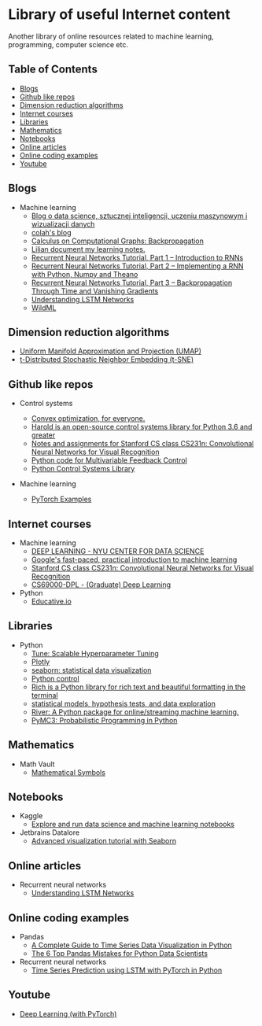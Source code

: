 # Library of useful Internet content

Another library of online resources related to machine learning, programming, computer science etc.

## Table of Contents
* [Blogs](#blogs)
* [Github like repos](#github-like-libraries)
* [Dimension reduction algorithms](#dimension-reduction-algorithms)
* [Internet courses](#internet-courses)
* [Libraries](#libraries)
* [Mathematics](#math)
* [Notebooks](#notebooks)
* [Online articles](#online-articles)
* [Online coding examples](#online-coding-examples)
* [Youtube](#youtube)

<a name="blogs"></a>
## Blogs
* Machine learning
  * [Blog o data science, sztucznej inteligencji, uczeniu maszynowym i wizualizacji danych](https://miroslawmamczur.pl/)
  * [colah's blog](http://colah.github.io/)
  * [Calculus on Computational Graphs: Backpropagation](http://colah.github.io/posts/2015-08-Backprop/)
  * [Lilian document my learning notes.](https://lilianweng.github.io/lil-log/)
  * [Recurrent Neural Networks Tutorial, Part 1 – Introduction to RNNs](http://www.wildml.com/2015/09/recurrent-neural-networks-tutorial-part-1-introduction-to-rnns/)
  * [Recurrent Neural Networks Tutorial, Part 2 – Implementing a RNN with Python, Numpy and Theano](http://www.wildml.com/2015/09/recurrent-neural-networks-tutorial-part-2-implementing-a-language-model-rnn-with-python-numpy-and-theano/)
  * [Recurrent Neural Networks Tutorial, Part 3 – Backpropagation Through Time and Vanishing Gradients](http://www.wildml.com/2015/10/recurrent-neural-networks-tutorial-part-3-backpropagation-through-time-and-vanishing-gradients/)
  * [Understanding LSTM Networks](http://colah.github.io/posts/2015-08-Understanding-LSTMs/)
  * [WildML](http://www.wildml.com/)

<a name="dimension-reduction-algorithms"></a>
## Dimension reduction algorithms
  * [Uniform Manifold Approximation and Projection (UMAP)](https://github.com/lmcinnes/umap)
  * [t-Distributed Stochastic Neighbor Embedding (t-SNE)](https://lvdmaaten.github.io/tsne/)


<a name="github-like-libraries"></a>
## Github like repos
* Control systems
  * [Convex optimization, for everyone.](https://www.cvxpy.org/index.html#)
  * [Harold is an open-source control systems library for Python 3.6 and greater](https://harold.readthedocs.io/en/latest/)
  * [Notes and assignments for Stanford CS class CS231n: Convolutional Neural Networks for Visual Recognition](https://github.com/cs231n/cs231n.github.io)
  * [Python code for Multivariable Feedback Control](https://github.com/alchemyst/Skogestad-Python)
  * [Python Control Systems Library](https://github.com/python-control/python-control)

* Machine learning
  * [PyTorch Examples](https://github.com/pytorch/examples)

<a name="internet-courses"></a>
## Internet courses
* Machine learning
  * [DEEP LEARNING - NYU CENTER FOR DATA SCIENCE](https://atcold.github.io/pytorch-Deep-Learning/)
  * [Google's fast-paced, practical introduction to machine learning](https://developers.google.com/machine-learning/crash-course)
  * [Stanford CS class CS231n: Convolutional Neural Networks for Visual Recognition](https://cs231n.github.io/)
  * [CS69000-DPL - (Graduate) Deep Learning](https://www.cs.purdue.edu/homes/ribeirob/courses/Spring2020/)
* Python
  * [Educative.io](https://www.educative.io/)

<a name="libraries"></a>
## Libraries
* Python
  * [Tune: Scalable Hyperparameter Tuning](https://docs.ray.io/en/latest/tune/index.html)
  * [Plotly](https://plotly.com/)
  * [seaborn: statistical data visualization](https://seaborn.pydata.org/index.html)
  * [Python control](https://python-control.readthedocs.io/en/0.8.4/)
  * [Rich is a Python library for rich text and beautiful formatting in the terminal](https://rich.readthedocs.io/en/latest/)
  * [statistical models, hypothesis tests, and data exploration](https://www.statsmodels.org/stable/index.html)
  * [River: A Python package for online/streaming machine learning.](https://riverml.xyz/latest/)
  * [PyMC3: Probabilistic Programming in Python](https://docs.pymc.io/)
  
<a name="math"></a>
## Mathematics
* Math Vault
  * [Mathematical Symbols](https://mathvault.ca/hub/higher-math/math-symbols/)

<a name="notebooks"></a>
## Notebooks
* Kaggle
  * [Explore and run data science and machine learning notebooks](https://www.kaggle.com/notebooks)
* Jetbrains Datalore
  * [Advanced visualization tutorial with Seaborn](https://view.datalore.jetbrains.com/notebook/v8mLoENq8XTfmStTCLNMV6)

<a name="online-articles"></a>
## Online articles
* Recurrent neural networks
  * [Understanding LSTM Networks](https://colah.github.io/posts/2015-08-Understanding-LSTMs/)

<a name="online-coding-examples"></a>
## Online coding examples
* Pandas
  * [A Complete Guide to Time Series Data Visualization in Python](https://towardsdatascience.com/a-complete-guide-to-time-series-data-visualization-in-python-da0ddd2cfb01)
  * [The 6 Top Pandas Mistakes for Python Data Scientists](https://towardsdatascience.com/the-6-top-pandas-mistakes-for-python-data-scientists-f551156c5c93)
* Recurrent neural networks
  * [Time Series Prediction using LSTM with PyTorch in Python](https://stackabuse.com/time-series-prediction-using-lstm-with-pytorch-in-python/)
  
<a name="youtube"></a>
## Youtube
* [Deep Learning (with PyTorch)](https://www.youtube.com/playlist?list=PLLHTzKZzVU9eaEyErdV26ikyolxOsz6mq)
